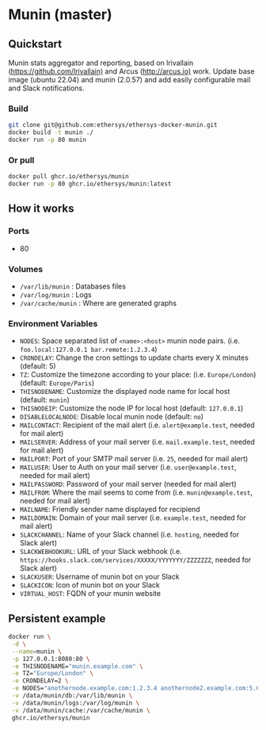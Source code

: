 # Munin (master)

## Quickstart

Munin stats aggregator and reporting, based on lrivallain (<https://github.com/lrivallain)> and Arcus (<http://arcus.io)> work.
Update base image (ubuntu 22.04) and munin (2.0.57) and add easily configurable mail and Slack notifications.

### Build

```bash
git clone git@github.com:ethersys/ethersys-docker-munin.git
docker build -t munin ./
docker run -p 80 munin
```

### Or pull

```bash
docker pull ghcr.io/ethersys/munin
docker run -p 80 ghcr.io/ethersys/munin:latest
```

## How it works

### Ports

- 80

### Volumes

- `/var/lib/munin` : Databases files
- `/var/log/munin` : Logs
- `/var/cache/munin` : Where are generated graphs

### Environment Variables

- `NODES`: Space separated list of `<name>:<host>` munin node pairs. (i.e. `foo.local:127.0.0.1 bar.remote:1.2.3.4`)
- `CRONDELAY`: Change the cron settings to update charts every X minutes (default: 5)
- `TZ`: Customize the timezone according to your place: (i.e. `Europe/London`) (default: `Europe/Paris`)
- `THISNODENAME`: Customize the displayed node name for local host (default: `munin`)
- `THISNODEIP`: Customize the node IP for local host (default: `127.0.0.1`)
- `DISABLELOCALNODE`: Disable local munin node (default: `no`)
- `MAILCONTACT`: Recipient of the mail alert (i.e. `alert@example.test`, needed for mail alert)
- `MAILSERVER`: Address of your mail server (i.e. `mail.example.test`, needed for mail alert)
- `MAILPORT`: Port of your SMTP mail server  (i.e. `25`, needed for mail alert)
- `MAILUSER`: User to Auth on your mail server  (i.e. `user@example.test`, needed for mail alert)
- `MAILPASSWORD`: Password of your mail server (needed for mail alert)
- `MAILFROM`: Where the mail seems to come from (i.e. `munin@example.test`, needed for mail alert)
- `MAILNAME`: Friendly sender name displayed for recipiend
- `MAILDOMAIN`: Domain of your mail server (i.e. `example.test`, needed for mail alert)
- `SLACKCHANNEL`: Name of your Slack channel (i.e. `hosting`, needed for Slack alert)
- `SLACKWEBHOOKURL`: URL of your Slack webhook (i.e. `https://hooks.slack.com/services/XXXXX/YYYYYYY/ZZZZZZZ`, needed for Slack alert)
- `SLACKUSER`: Username of munin bot on your Slack
- `SLACKICON`: Icon of munin bot on your Slack
- `VIRTUAL_HOST`: FQDN of your munin website

## Persistent example

```bash
docker run \
 -d \
 --name=munin \
 -p 127.0.0.1:8080:80 \
 -e THISNODENAME="munin.example.com" \
 -e TZ="Europe/London" \
 -e CRONDELAY=2 \
 -e NODES="anothernode.example.com:1.2.3.4 anothernode2.example.com:5.6.7.8" \
 -v /data/munin/db:/var/lib/munin \
 -v /data/munin/logs:/var/log/munin \
 -v /data/munin/cache:/var/cache/munin \
 ghcr.io/ethersys/munin
```
